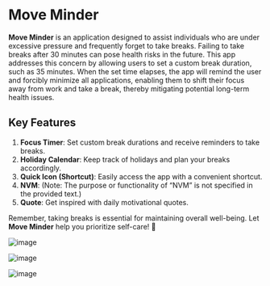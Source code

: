 # Move Minder

**Move Minder**  is an application designed to assist individuals who are under excessive pressure and frequently forget to take breaks. Failing to take breaks after 30 minutes can pose health risks in the future. This app addresses this concern by allowing users to set a custom break duration, such as 35 minutes. When the set time elapses, the app will remind the user and forcibly minimize all applications, enabling them to shift their focus away from work and take a break, thereby mitigating potential long-term health issues.

## Key Features

1.  **Focus Timer**: Set custom break durations and receive reminders to take breaks.
2.  **Holiday Calendar**: Keep track of holidays and plan your breaks accordingly.
3.  **Quick Icon (Shortcut)**: Easily access the app with a convenient shortcut.
4.  **NVM**: (Note: The purpose or functionality of “NVM” is not specified in the provided text.)
5.  **Quote**: Get inspired with daily motivational quotes.

Remember, taking breaks is essential for maintaining overall well-being. Let  **Move Minder**  help you prioritize self-care! 🌟

![image](https://github.com/tanvirs2/move-minder/assets/11763906/3469a81f-1544-415d-886c-327f4df59047)

![image](https://github.com/tanvirs2/move-minder/assets/11763906/b31c5d23-0fc8-4a2e-b441-b7f130ab1df8)

![image](https://github.com/tanvirs2/move-minder/assets/11763906/46d00559-764d-40da-b902-a8f31d12ac3f)
